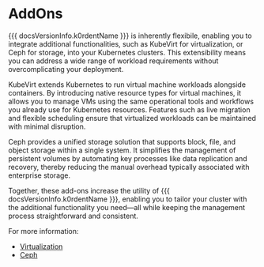 # AddOns

{{{ docsVersionInfo.k0rdentName }}} is inherently flexibile, enabling you to integrate additional functionalities, such as KubeVirt for virtualization, or Ceph for storage, into your Kubernetes clusters. This extensibility means you can address a wide range of workload requirements without overcomplicating your deployment.

KubeVirt extends Kubernetes to run virtual machine workloads alongside containers. By introducing native resource types for virtual machines, it allows you to manage VMs using the same operational tools and workflows you already use for Kubernetes resources. Features such as live migration and flexible scheduling ensure that virtualized workloads can be maintained with minimal disruption.

Ceph provides a unified storage solution that supports block, file, and object storage within a single system. It simplifies the management of persistent volumes by automating key processes like data replication and recovery, thereby reducing the manual overhead typically associated with enterprise storage.

Together, these add-ons increase the utility of {{{ docsVersionInfo.k0rdentName }}}, enabling you to tailor your cluster with the additional functionality you need—all while keeping the management process straightforward and consistent.

For more information:

- [Virtualization](virtualization/index.md)
- [Ceph](ceph/index.md)
